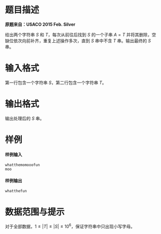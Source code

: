 
# 题目描述

**原题来自：USACO 2015 Feb. Silver**

给出两个字符串 $S$ 和 $T$，每次从前往后找到 $S$ 的一个子串 $A=T$ 并将其删除，空缺位依次向前补齐，重复上述操作多次，直到 $S$ 串中不含 $T$ 串。输出最终的 $S$ 串。

# 输入格式

第一行包含一个字符串 $S$，第二行包含一个字符串 $T$。

# 输出格式

输出处理后的 $S$ 串。

# 样例

#### 样例输入
```plain
whatthemomooofun
moo
```

#### 样例输出
```plain
whatthefun
```

# 数据范围与提示

对于全部数据，$1\le |T|\le |S|\le 10^6$，保证字符串中只出现小写字母。

